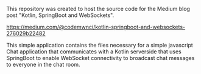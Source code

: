 This repository was created to host the source code for the Medium blog post "Kotlin, SpringBoot and WebSockets". 

https://medium.com/@codemwnci/kotlin-springboot-and-websockets-276029b22482

This simple application contains the files necessary for a simple javascript Chat application that communicates with a Kotlin serverside that uses SpringBoot to enable WebSocket connectivity to broadcast chat messages to everyone in the chat room. 
